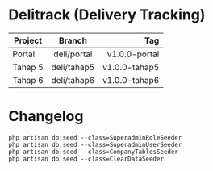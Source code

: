 # Delitrack (Delivery Tracking)

| Project        | Branch        | Tag                  |
| -------------- |:-------------:| --------------------:|
| Portal         | deli/portal   | v1.0.0-portal        |
| Tahap 5        | deli/tahap5   | v1.0.0-tahap5        |
| Tahap 6        | deli/tahap6   | v1.0.0-tahap6        |


# Changelog

```
php artisan db:seed --class=SuperadminRoleSeeder
php artisan db:seed --class=SuperadminUserSeeder
php artisan db:seed --class=CompanyTablesSeeder
php artisan db:seed --class=ClearDataSeeder
```